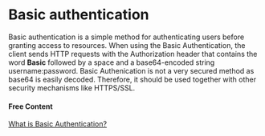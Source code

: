 # Basic authentication
Basic authentication is a simple method for authenticating users before granting access to resources. When using the Basic Authentication, the client sends HTTP requests with the Authorization header that contains the word **Basic** followed by a space and a base64-encoded string username:password. Basic Authenication is not a very secured method as base64 is easily decoded. Therefore, it should be used together with other security mechanisms like HTTPS/SSL.

#### Free Content 
[What is Basic Authentication?](https://www.wallarm.com/what/what-is-basic-authentication-all-you-need-to-know)
